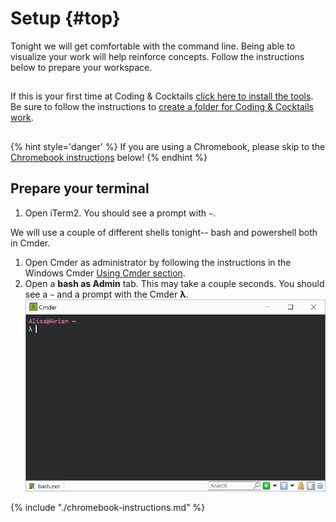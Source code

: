 # Setup {#top}
Tonight we will get comfortable with the command line. Being able to visualize your work will help reinforce concepts. Follow the instructions below to prepare your workspace.

<!-- trick markdown to give me a little space between these two sections of text -->
## 
If this is your first time at Coding & Cocktails [click here to install the tools](http://bit.ly/CnCTheTools). Be sure to follow the instructions to [create a folder for Coding & Cocktails work](https://codingandcocktailskc.gitbooks.io/coding-cocktails-the-tools/content/tips-directory-structure/).

<!-- trick markdown to give me a little space between these two sections of text -->
## 
{% hint style='danger' %}
If you are using a Chromebook, please skip to the <a href="#chromebook-instructions">Chromebook instructions</a> below!
{% endhint %}


## Prepare your terminal
<!--sec data-title="Mac instructions" data-id="section0" data-show=true data-collapse=true ces-->
1. Open iTerm2. You should see a prompt with `~`.
<!--endsec-->


<!--sec data-title="Windows instructions" data-id="section1" data-show=true data-collapse=true ces-->
We will use a couple of different shells tonight-- bash and powershell both in Cmder.

1. Open Cmder as administrator by following the instructions in the Windows Cmder [Using Cmder section](https://codingandcocktailskc.gitbooks.io/coding-cocktails-the-tools/content/tools-command-line/cmder.html#using-cmder). 
1. Open a **bash as Admin** tab. This may take a couple seconds. You should see a `~` and a prompt with the Cmder **λ**.
   ![](images/cmder-bash.png)
<!--endsec-->

<!--sec data-title="Chromebook instructions" data-id="section2" data-show=true data-collapse=true ces-->
{% include "./chromebook-instructions.md" %}
<!--endsec-->